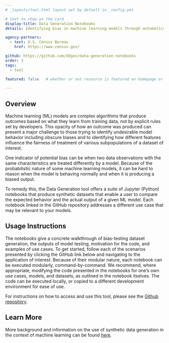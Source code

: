 ```yaml
---
# _layouts/tool.html layout set by default in _config.yml

# text to show on the card
display-title: Data Generation Notebooks
details: Identifying bias in machine learning models through automatically generated synthetic datasets.

agency-partners:
  - text: U.S. Census Bureau
    href: https://www.census.gov/

github: https://github.com/XDgov/data-generation-notebooks
order: 3
tags:
  - tool

featured: false   # whether or not resource is featured on homepage or /resources. can also be left blank.

---
```


## Overview
Machine learning (ML) models are complex algorithms that produce outcomes based on what they learn from training data, not by explicit rules set by developers. This opacity of how an outcome was produced can present a major challenge to those trying to identify undesirable model behavior including obscure biases and to identifying how different features influence the fairness of treatment of various subpopulations of a dataset of interest. 

One indicator of potential bias can be when two data observations with the same characteristics are treated differently by a model. Because of the probabilistic nature of some machine learning models, it can be hard to reason when the model is behaving normally and when it is producing a biased output. 

To remedy this, the Data Generation tool offers a suite of Jupyter (Python) notebooks that produce synthetic datasets that enable a user to compare the expected behavior and the actual output of a given ML model. Each notebook linked in the GitHub repository addresses a different use case that may be relevant to your models.

## Usage Instructions

The notebooks give a concrete walkthrough of bias-testing dataset generation, the outputs of model testing, motivation for the code, and examples of use cases. To get started, follow each of the scenarios presented by clicking the GitHub link below and navigating to the application of interest. Because of their modular nature, each notebook can be executed modularly, command-by-command. We recommend, where appropriate, modifying the code presented in the notebooks for one’s own use cases, models, and datasets, as outlined in the notebook itselves. The code can be executed locally, or copied to a different development environment for ease of use. 

For instructions on how to access and use this tool, please see the <a href="https://github.com/XDgov/data-generation-notebooks" target="_blank">Github repository</a>. 

## Learn More
More background and information on the use of synthetic data generation in the context of machine learning can be found <a href="https://dl.acm.org/doi/abs/10.1145/3339252.3339281" target="_blank">here</a>.